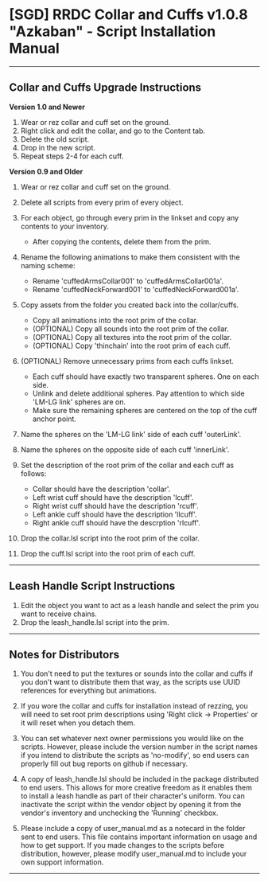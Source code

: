# [SGD] RRDC Collar and Cuffs v1.0.8 "Azkaban" - Script Installation Manual #

-------------------------------------------------------------------------------------------------------

## Collar and Cuffs Upgrade Instructions ##

**Version 1.0 and Newer**
1. Wear or rez collar and cuff set on the ground.
2. Right click and edit the collar, and go to the Content tab.
3. Delete the old script.
4. Drop in the new script.
5. Repeat steps 2-4 for each cuff.

**Version 0.9 and Older**
1. Wear or rez collar and cuff set on the ground.
2. Delete all scripts from every prim of every object.
3. For each object, go through every prim in the linkset and copy any contents to your inventory.
    * After copying the contents, delete them from the prim.

4. Rename the following animations to make them consistent with the naming scheme:
    * Rename 'cuffedArmsCollar001' to 'cuffedArmsCollar001a'.
    * Rename 'cuffedNeckForward001' to 'cuffedNeckForward001a'.
    
5. Copy assets from the folder you created back into the collar/cuffs.
    * Copy all animations into the root prim of the collar.
    * (OPTIONAL) Copy all sounds into the root prim of the collar.
    * (OPTIONAL) Copy all textures into the root prim of the collar.
    * (OPTIONAL) Copy 'thinchain' into the root prim of each cuff.

6. (OPTIONAL) Remove unnecessary prims from each cuffs linkset.
    * Each cuff should have exactly two transparent spheres. One on each side.
    * Unlink and delete additional spheres. Pay attention to which side 'LM-LG link' spheres are on.
    * Make sure the remaining spheres are centered on the top of the cuff anchor point.

7. Name the spheres on the 'LM-LG link' side of each cuff 'outerLink'.
8. Name the spheres on the opposite side of each cuff 'innerLink'.
9. Set the description of the root prim of the collar and each cuff as follows:
    * Collar should have the description 'collar'.
    * Left wrist cuff should have the description 'lcuff'.
    * Right wrist cuff should have the description 'rcuff'.
    * Left ankle cuff should have the description 'llcuff'.
    * Right ankle cuff should have the descrption 'rlcuff'.

10. Drop the collar.lsl script into the root prim of the collar.
11. Drop the cuff.lsl script into the root prim of each cuff.

-------------------------------------------------------------------------------------------------------

## Leash Handle Script Instructions ##

1. Edit the object you want to act as a leash handle and select the prim you want to receive chains.
2. Drop the leash_handle.lsl script into the prim.

-------------------------------------------------------------------------------------------------------

## Notes for Distributors ##

1. You don't need to put the textures or sounds into the collar and cuffs if you don't want to
   distribute them that way, as the scripts use UUID references for everything but animations. 

2. If you wore the collar and cuffs for installation instead of rezzing, you will need to set
   root prim descriptions using 'Right click -> Properties' or it will reset when you detach them.

3. You can set whatever next owner permissions you would like on the scripts. However, please
   include the version number in the script names if you intend to distribute the scripts as
   'no-modify', so end users can properly fill out bug reports on github if necessary.

4. A copy of leash_handle.lsl should be included in the package distributed to end users. This
   allows for more creative freedom as it enables them to install a leash handle as part of their
   character's uniform. You can inactivate the script within the vendor object by opening it
   from the vendor's inventory and unchecking the 'Running' checkbox.

4. Please include a copy of user_manual.md as a notecard in the folder sent to end users. This
   file contains important information on usage and how to get support. If you made changes to
   the scripts before distribution, however, please modify user_manual.md to include your own 
   support information.

-------------------------------------------------------------------------------------------------------
